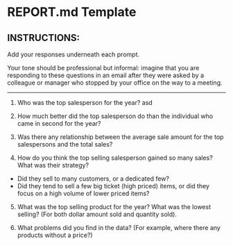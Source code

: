 # REPORT.md Template

## INSTRUCTIONS:

Add your responses underneath each prompt. 

Your tone should be professional but informal: imagine that you are responding to these questions in an email after they were asked by a colleague or manager who stopped by your office on the way to a meeting.

---

1. Who was the top salesperson for the year?
asd

2. How much better did the top salesperson do than the individual who came in second for the year?


3. Was there any relationship between the average sale amount for the top salespersons and the total sales?


4. How do you think the top selling salesperson gained so many sales? What was their strategy?

- Did they sell to many customers, or a dedicated few?
- Did they tend to sell a few big ticket (high priced) items, or did they focus on a high volume of lower priced items?

 

5. What was the top selling product for the year? What was the lowest selling? (For both dollar amount sold and quantity sold).


6. What problems did you find in the data? (For example, where there any products without a price?)
